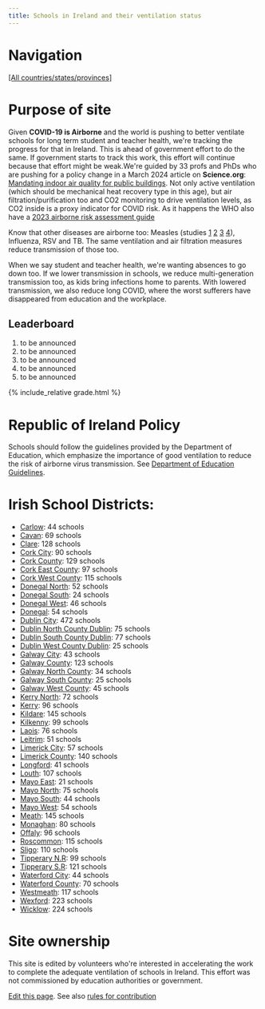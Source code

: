 ```yaml
---
title: Schools in Ireland and their ventilation status
---
```


# Navigation

[[All countries/states/provinces]](..)

# Purpose of site

Given **COVID-19 is Airborne** and the world is pushing to better ventilate schools for long term student and teacher health, we're tracking the progress for that in Ireland. This is ahead of government effort to do the same. If government starts to track this work, this effort will continue because that effort might be weak.We're guided by 33 profs and PhDs who are pushing for a policy change in a March 2024 article on **Science.org**: [Mandating indoor air quality for public buildings](https://drive.google.com/file/d/16l_IH47cQtC7fFuafvHca7ORNVGITxx8/view). Not only active ventilation (which should be mechanical heat recovery type in this age), but air filtration/purification too and CO2 monitoring to drive ventilation levels, as CO2 inside is a proxy indicator for COVID risk. As it happens the WHO also have a [2023 airborne risk assessment guide](https://iris.who.int/handle/10665/376346)

Know that other diseases are airborne too: Measles (studies [1](https://www.ncbi.nlm.nih.gov/pmc/articles/PMC2810934/pdf/10982072.pdf) [2](https://www.ncbi.nlm.nih.gov/pmc/articles/PMC3880795/pdf/nihms532643.pdf) [3](https://pubmed.ncbi.nlm.nih.gov/31257413/) [4](https://www.sciencedirect.com/science/article/pii/S0196655316305363)), Influenza, RSV and TB. The same ventilation and air filtration measures reduce transmission of those too.

 When we say student and teacher health, we're wanting absences to go down too. If we lower transmission in schools, we reduce multi-generation transmission too, as kids bring infections home to parents. With lowered transmission, we also reduce long COVID, where the worst sufferers have disappeared from education and the workplace.

## Leaderboard

1. to be announced
2. to be announced
3. to be announced
4. to be announced
5. to be announced

{% include_relative grade.html %}

# Republic of Ireland Policy

Schools should follow the guidelines provided by the Department of Education, which emphasize the importance of good ventilation to reduce the risk of airborne virus transmission. See [Department of Education Guidelines](https://www.education.ie/en/Covid-19/).

# Irish School Districts:

- [Carlow](Carlow/): 44 schools
- [Cavan](Cavan/): 69 schools
- [Clare](Clare/): 128 schools
- [Cork City](Cork_City/): 90 schools
- [Cork County](Cork_County/): 129 schools
- [Cork East County](Cork_East_County/): 97 schools
- [Cork West County](Cork_West_County/): 115 schools
- [Donegal North](Donegal_North/): 52 schools
- [Donegal South](Donegal_South/): 24 schools
- [Donegal West](Donegal_West/): 46 schools
- [Donegal](Donegal/): 54 schools
- [Dublin City](Dublin_City/): 472 schools
- [Dublin North County Dublin](Dublin_North_County_Dublin/): 75 schools
- [Dublin South County Dublin](Dublin_South_County_Dublin/): 77 schools
- [Dublin West County Dublin](Dublin_West_County_Dublin/): 25 schools
- [Galway City](Galway_City/): 43 schools
- [Galway County](Galway_County/): 123 schools
- [Galway North County](Galway_North_County/): 34 schools
- [Galway South County](Galway_South_County/): 25 schools
- [Galway West County](Galway_West_County/): 45 schools
- [Kerry North](Kerry_North/): 72 schools
- [Kerry](Kerry/): 96 schools
- [Kildare](Kildare/): 145 schools
- [Kilkenny](Kilkenny/): 99 schools
- [Laois](Laois/): 76 schools
- [Leitrim](Leitrim/): 51 schools
- [Limerick City](Limerick_City/): 57 schools
- [Limerick County](Limerick_County/): 140 schools
- [Longford](Longford/): 41 schools
- [Louth](Louth/): 107 schools
- [Mayo East](Mayo_East/): 21 schools
- [Mayo North](Mayo_North/): 75 schools
- [Mayo South](Mayo_South/): 44 schools
- [Mayo West](Mayo_West/): 54 schools
- [Meath](Meath/): 145 schools
- [Monaghan](Monaghan/): 80 schools
- [Offaly](Offaly/): 96 schools
- [Roscommon](Roscommon/): 115 schools
- [Sligo](Sligo/): 110 schools
- [Tipperary N.R](Tipperary_N.R/): 99 schools
- [Tipperary S.R](Tipperary_S.R/): 121 schools
- [Waterford City](Waterford_City/): 44 schools
- [Waterford County](Waterford_County/): 70 schools
- [Westmeath](Westmeath/): 117 schools
- [Wexford](Wexford/): 223 schools
- [Wicklow](Wicklow/): 224 schools


# Site ownership

This site is edited by volunteers who're interested in accelerating the work to complete the adequate ventilation of schools in Ireland. This effort was not commissioned by education authorities or government.

[Edit this page](https://github.com/ventilate-schools/Ireland/edit/main/index.md). See also [rules for contribution](./contribution_rules/)